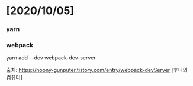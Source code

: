 # [2020/10/05]





### yarn





### webpack



yarn add --dev webpack-dev-server

출처: https://hoony-gunputer.tistory.com/entry/webpack-devServer [후니의 컴퓨터]